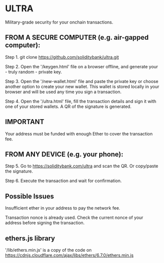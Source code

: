 # ULTRA
Military-grade security for your onchain transactions.

## FROM A SECURE COMPUTER (e.g. air-gapped computer):
Step 1. git clone https://github.com/soliditybank/ultra.git

Step 2. Open the '/keygen.html' file on a browser offline, and generate your - truly random - private key.

Step 3. Open the '/new-wallet.html' file and paste the private key or choose another option to create your new wallet. This wallet is stored locally in your browser and will be used any time you sign a transaction.

Step 4. Open the '/ultra.html' file, fill the transaction details and sign it with one of your stored wallets. A QR of the signature is generated.

## IMPORTANT
Your address must be funded with enough Ether to cover the transaction fee.

## FROM ANY DEVICE (e.g. your phone):
Step 5. Go to https://soliditybank.com/ultra and scan the QR. Or copy/paste the signature.

Step 6. Execute the transaction and wait for confirmation.

## Possible Issues
Insufficient ether in your address to pay the network fee.

Transaction nonce is already used. Check the current nonce of your address before signing the transaction.

## ethers.js library
'/lib/ethers.min.js' is a copy of the code on https://cdnjs.cloudflare.com/ajax/libs/ethers/6.7.0/ethers.min.js
